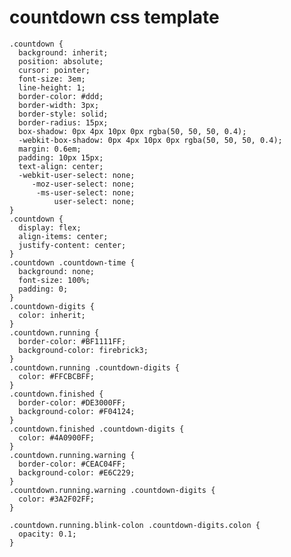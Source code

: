 # countdown css template

    .countdown {
      background: inherit;
      position: absolute;
      cursor: pointer;
      font-size: 3em;
      line-height: 1;
      border-color: #ddd;
      border-width: 3px;
      border-style: solid;
      border-radius: 15px;
      box-shadow: 0px 4px 10px 0px rgba(50, 50, 50, 0.4);
      -webkit-box-shadow: 0px 4px 10px 0px rgba(50, 50, 50, 0.4);
      margin: 0.6em;
      padding: 10px 15px;
      text-align: center;
      -webkit-user-select: none;
         -moz-user-select: none;
          -ms-user-select: none;
              user-select: none;
    }
    .countdown {
      display: flex;
      align-items: center;
      justify-content: center;
    }
    .countdown .countdown-time {
      background: none;
      font-size: 100%;
      padding: 0;
    }
    .countdown-digits {
      color: inherit;
    }
    .countdown.running {
      border-color: #BF1111FF;
      background-color: firebrick3;
    }
    .countdown.running .countdown-digits {
      color: #FFCBCBFF;
    }
    .countdown.finished {
      border-color: #DE3000FF;
      background-color: #F04124;
    }
    .countdown.finished .countdown-digits {
      color: #4A0900FF;
    }
    .countdown.running.warning {
      border-color: #CEAC04FF;
      background-color: #E6C229;
    }
    .countdown.running.warning .countdown-digits {
      color: #3A2F02FF;
    }
    
    .countdown.running.blink-colon .countdown-digits.colon {
      opacity: 0.1;
    }

